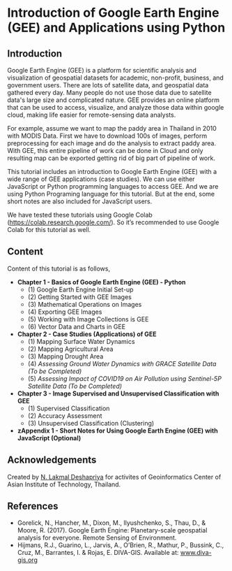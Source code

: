 # Introduction of Google Earth Engine (GEE) and Applications using Python

## Introduction

Google Earth Engine (GEE) is a platform for scientific analysis and visualization of geospatial datasets for academic, non-profit, business, and government users. There are lots of satellite data, and geospatial data gathered every day. Many people do not use those data due to satellite data's large size and complicated nature. GEE provides an online platform that can be used to access, visualize, and analyze those data within google cloud, making life easier for remote-sensing data analysts.

For example, assume we want to map the paddy area in Thailand in 2010 with MODIS Data. First we have to download 100s of images, perform preprocessing for each image and do the analysis to extract paddy area. With GEE, this entire pipeline of work can be done in Cloud and only resulting map can be exported getting rid of big part of pipeline of work.

This tutorial includes an introduction to Google Earth Engine (GEE) with a wide range of GEE applications (case studies). We can use either JavaScript or Python programming languages to access GEE. And we are using Python Programing language for this tutorial. But at the end, some short notes are also included for JavaScript users. 

We have tested these tutorials using Google Colab (https://colab.research.google.com/). So it’s recommended to use Google Colab for this tutorial as well.

## Content

Content of this tutorial is as follows,
* __Chapter 1 - Basics of Google Earth Engine (GEE) - Python__
  * (1) Google Earth Engine Initial Set-up
  * (2) Getting Started with GEE Images
  * (3) Mathematical Operations on Images
  * (4) Exporting GEE Images
  * (5) Working with Image Collections is GEE
  * (6) Vector Data and Charts in GEE
* __Chapter 2 - Case Studies (Applications) of GEE__
  * (1) Mapping Surface Water Dynamics
  * (2) Mapping Agricultural Area
  * (3) Mapping Drought Area
  * (4) *Assessing Ground Water Dynamics with GRACE Satellite Data (To be Completed)*
  * (5) *Assessing Impact of COVID19 on Air Pollution using Sentinel-5P Satellite Data (To be Completed)*
* __Chapter 3 - Image Supervised and Unsupervised Classification with GEE__
  * (1) Supervised Classification
  * (2) Accuracy Assessment
  * (3) Unsupervised Classification (Clustering)
 * __zAppendix 1 - Short Notes for Using Google Earth Engine (GEE) with JavaScript (Optional)__

## Acknowledgements

Created by [N. Lakmal Deshapriya](https://github.com/lakmalnd) for activites of Geoinformatics Center of Asian Institute of Technology, Thailand.

## References 
* Gorelick, N., Hancher, M., Dixon, M., Ilyushchenko, S., Thau, D., & Moore, R. (2017). Google Earth Engine: Planetary-scale geospatial analysis for everyone. Remote Sensing of Environment.
* Hijmans, R.J., Guarino, L., Jarvis, A., O’Brien, R., Mathur, P., Bussink, C., Cruz, M., Barrantes, I. & Rojas, E. DIVA-GIS. Available at: www.diva-gis.org
